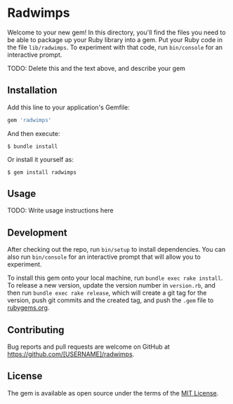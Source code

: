 # Radwimps

Welcome to your new gem! In this directory, you'll find the files you need to be able to package up your Ruby library into a gem. Put your Ruby code in the file `lib/radwimps`. To experiment with that code, run `bin/console` for an interactive prompt.

TODO: Delete this and the text above, and describe your gem

## Installation

Add this line to your application's Gemfile:

```ruby
gem 'radwimps'
```

And then execute:

    $ bundle install

Or install it yourself as:

    $ gem install radwimps

## Usage

TODO: Write usage instructions here

## Development

After checking out the repo, run `bin/setup` to install dependencies. You can also run `bin/console` for an interactive prompt that will allow you to experiment.

To install this gem onto your local machine, run `bundle exec rake install`. To release a new version, update the version number in `version.rb`, and then run `bundle exec rake release`, which will create a git tag for the version, push git commits and the created tag, and push the `.gem` file to [rubygems.org](https://rubygems.org).

## Contributing

Bug reports and pull requests are welcome on GitHub at https://github.com/[USERNAME]/radwimps.

## License

The gem is available as open source under the terms of the [MIT License](https://opensource.org/licenses/MIT).
